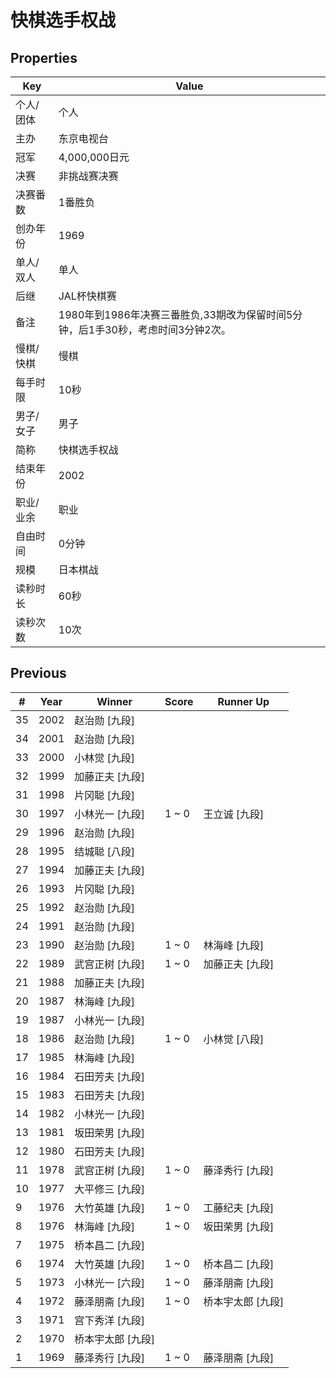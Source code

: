 # 快棋选手权战

## Properties

| Key | Value |
| --- | ----- |
| 个人/团体 | 个人 |
| 主办 | 东京电视台 |
| 冠军 | 4,000,000日元 |
| 决赛 | 非挑战赛决赛 |
| 决赛番数 | 1番胜负 |
| 创办年份 | 1969 |
| 单人/双人 | 单人 |
| 后继 | JAL杯快棋赛 |
| 备注 | 1980年到1986年决赛三番胜负,33期改为保留时间5分钟，后1手30秒，考虑时间3分钟2次。 |
| 慢棋/快棋 | 慢棋 |
| 每手时限 | 10秒 |
| 男子/女子 | 男子 |
| 简称 | 快棋选手权战 |
| 结束年份 | 2002 |
| 职业/业余 | 职业 |
| 自由时间 | 0分钟 |
| 规模 | 日本棋战 |
| 读秒时长 | 60秒 |
| 读秒次数 | 10次 |

## Previous

| # | Year | Winner | Score | Runner Up |
| --- | --- | --- | --- | --- |
| 35 | 2002 | 赵治勋 [九段] |  |  |
| 34 | 2001 | 赵治勋 [九段] |  |  |
| 33 | 2000 | 小林觉 [九段] |  |  |
| 32 | 1999 | 加藤正夫 [九段] |  |  |
| 31 | 1998 | 片冈聪 [九段] |  |  |
| 30 | 1997 | 小林光一 [九段] | 1 ~ 0 | 王立诚 [九段] |
| 29 | 1996 | 赵治勋 [九段] |  |  |
| 28 | 1995 | 结城聪 [八段] |  |  |
| 27 | 1994 | 加藤正夫 [九段] |  |  |
| 26 | 1993 | 片冈聪 [九段] |  |  |
| 25 | 1992 | 赵治勋 [九段] |  |  |
| 24 | 1991 | 赵治勋 [九段] |  |  |
| 23 | 1990 | 赵治勋 [九段] | 1 ~ 0 | 林海峰 [九段] |
| 22 | 1989 | 武宫正树 [九段] | 1 ~ 0 | 加藤正夫 [九段] |
| 21 | 1988 | 加藤正夫 [九段] |  |  |
| 20 | 1987 | 林海峰 [九段] |  |  |
| 19 | 1987 | 小林光一 [九段] |  |  |
| 18 | 1986 | 赵治勋 [九段] | 1 ~ 0 | 小林觉 [八段] |
| 17 | 1985 | 林海峰 [九段] |  |  |
| 16 | 1984 | 石田芳夫 [九段] |  |  |
| 15 | 1983 | 石田芳夫 [九段] |  |  |
| 14 | 1982 | 小林光一 [九段] |  |  |
| 13 | 1981 | 坂田荣男 [九段] |  |  |
| 12 | 1980 | 石田芳夫 [九段] |  |  |
| 11 | 1978 | 武宫正树 [九段] | 1 ~ 0 | 藤泽秀行 [九段] |
| 10 | 1977 | 大平修三 [九段] |  |  |
| 9 | 1976 | 大竹英雄 [九段] | 1 ~ 0 | 工藤纪夫 [九段] |
| 8 | 1976 | 林海峰 [九段] | 1 ~ 0 | 坂田荣男 [九段] |
| 7 | 1975 | 桥本昌二 [九段] |  |  |
| 6 | 1974 | 大竹英雄 [九段] | 1 ~ 0 | 桥本昌二 [九段] |
| 5 | 1973 | 小林光一 [六段] | 1 ~ 0 | 藤泽朋斋 [九段] |
| 4 | 1972 | 藤泽朋斋 [九段] | 1 ~ 0 | 桥本宇太郎 [九段] |
| 3 | 1971 | 宫下秀洋 [九段] |  |  |
| 2 | 1970 | 桥本宇太郎 [九段] |  |  |
| 1 | 1969 | 藤泽秀行 [九段] | 1 ~ 0 | 藤泽朋斋 [九段] |

